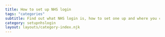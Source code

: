 ```yaml
---
title: How to set up NHS login
tags: "categories"
subtitle: Find out what NHS login is, how to set one up and where you can use it.
category: setupnhslogin
layout: layouts/category-index.njk
---
```


